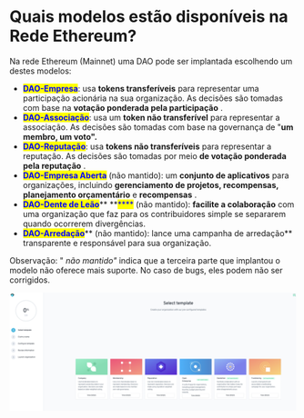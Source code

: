 # Quais modelos estão disponíveis na Rede Ethereum?

Na rede Ethereum (Mainnet) uma DAO pode ser implantada escolhendo um destes modelos:

* <mark style="color:blue;">**DAO-Empresa**</mark>: usa **tokens transferíveis** para representar uma participação acionária na sua organização. As decisões são tomadas com base na **votação ponderada pela participação** .
* <mark style="color:blue;">**DAO-Associação**</mark>: usa um **token não transferível** para representar a associação. As decisões são tomadas com base na governança de "**um membro, um voto".**
* <mark style="color:blue;">**DAO-Reputação**</mark>: usa **tokens não transferíveis** para representar a reputação. As decisões são tomadas por meio **de votação ponderada pela reputação** .
* <mark style="color:blue;">**DAO-Empresa Aberta**</mark> (não mantido): um **conjunto de aplicativos** para organizações, incluindo **gerenciamento de projetos, recompensas, planejamento orçamentário** e **recompensas** .
* <mark style="color:blue;">**DAO-Dente de Le**</mark><mark style="color:blue;">**ão**</mark>** **<mark style="color:blue;">****</mark> (não mantido): **facilite a colaboração** com uma organização que faz para os contribuidores simple se separarem quando ocorrerem divergências.
* <mark style="color:blue;">**DAO-Arredação**</mark>** (não mantido): lance uma campanha de arredação** transparente e responsável para sua organização.

Observação: " _não mantido"_ indica que a terceira parte que implantou o modelo não oferece mais suporte. No caso de bugs, eles podem não ser corrigidos.

![](<../../../.gitbook/assets/Schermata 2022-02-03 alle 11.46.50.png>)
